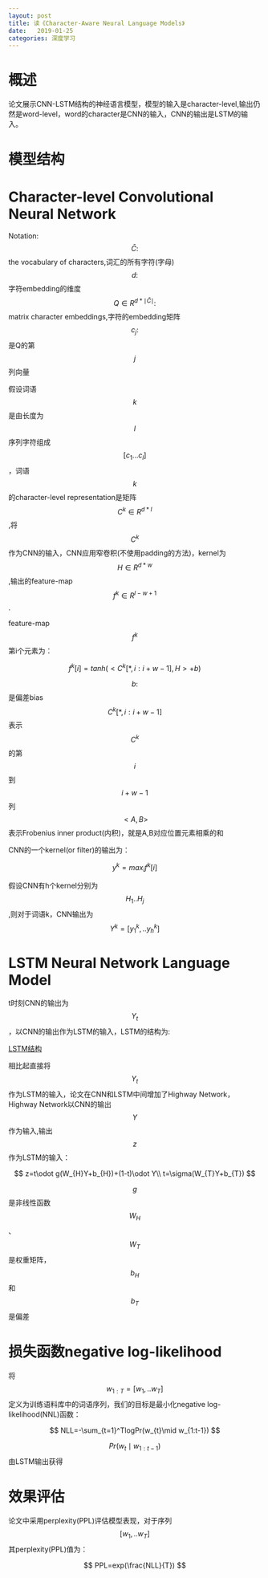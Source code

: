 ```yaml
---
layout: post
title: 读《Character-Aware Neural Language Models》
date:   2019-01-25
categories: 深度学习
---  
```


# 概述

论文展示CNN-LSTM结构的神经语言模型，模型的输入是character-level,输出仍然是word-level，word的character是CNN的输入，CNN的输出是LSTM的输入。

# 模型结构  


# Character-level Convolutional Neural Network 

Notation:   
$$\bar{C}:$$ the vocabulary of characters,词汇的所有字符(字母)   
$$d:$$ 字符embedding的维度    
$$Q\in R^{d*\mid \bar{C} \mid}:$$matrix character embeddings,字符的embedding矩阵   
$$c_{j}:$$是Q的第$$j$$列向量   

假设词语$$k$$是由长度为$$l$$序列字符组成$$[c_{1}...c_{l}]$$，词语$$k$$的character-level representation是矩阵$$C^k \in R^{d*l}$$,将$$C^k$$作为CNN的输入，CNN应用窄卷积(不使用padding的方法)，kernel为$$H\in R^{d*w}$$,输出的feature-map$$f^k\in R^{l-w+1}$$.  

feature-map$$f^k$$第i个元素为： 

$$f^k[i]=tanh(<C^k[*,i:i+w-1],H>+b)$$  

$$b:$$是偏差bias   
$$C^k[*,i:i+w-1]$$表示$$C^k$$的第$$i$$到$$i+w-1$$列    
$$<A,B>$$表示Frobenius inner product(内积)，就是A,B对应位置元素相乘的和   

CNN的一个kernel(or filter)的输出为：  

$$y^k=max_{i}f^k[i]$$

假设CNN有h个kernel分别为$$H_{1}..H_{j}$$,则对于词语k，CNN输出为$$Y^k=[y_{1}^k,..y_{h}^k]$$  

# LSTM Neural Network Language Model  

t时刻CNN的输出为$$Y_{t}$$，以CNN的输出作为LSTM的输入，LSTM的结构为:    

[LSTM结构](https://meixuanzhang.github.io/NLP-RNN-LSTM-GRU/)

相比起直接将$$Y_{t}$$作为LSTM的输入，论文在CNN和LSTM中间增加了Highway Network，Highway Network以CNN的输出$$Y$$作为输入,输出$$z$$作为LSTM的输入：   

$$
z=t\odot g(W_{H}Y+b_{H})+(1-t)\odot Y\\
t=\sigma(W_{T}Y+b_{T})
$$  

$$g$$是非线性函数     
$$W_{H}$$、$$W_{T}$$是权重矩阵，$$b_{H}$$和$$b_{T}$$是偏差   


# 损失函数negative log-likelihood 

将$$w_{1:T}=[w_{1},..w_{T}]$$定义为训练语料库中的词语序列，我们的目标是最小化negative log-likelihood(NNL)函数：  

$$
NLL=-\sum_{t=1}^TlogPr(w_{t}\mid w_{1:t-1})
$$

$$Pr(w_{t}\mid w_{1:t-1})$$由LSTM输出获得  

# 效果评估  

论文中采用perplexity(PPL)评估模型表现，对于序列$$[w_{1},..w_{T}]$$其perplexity(PPL)值为：   

$$
PPL=exp(\frac{NLL}{T})
$$




